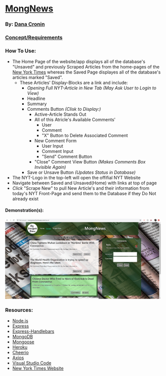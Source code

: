 # [MongNews](https://mongnews.herokuapp.com/)
### By: [Dana Cronin](decronin.github.io)

### [Concept/Requirements](https://github.com/UCF-Coding-Boot-Camp/UCF-LKM-FSF-PT-08-2019-U-C/blob/master/old_curriculum/18-mongo-mongoose/02-Homework/Instructions/homework_instructions.md)

### How To Use:
- The Home Page of the website/app displays all of the database's "Unsaved" and previously Scraped Articles from the home-pages of the [New York Times](https://www.nytimes.com/) whereas the Saved Page displayes all of the database's articles marked "Saved".
    - These Articles' Display-Blocks are a link and include:
        - _Opening Full NYT-Article in New Tab (May Ask User to Login to View)_
        - Headline
        - Summary
        - Comments Button _(Clisk to Display:)_
            - Active-Article Stands Out
            - All of this Atricle's Available Comments'
                - User
                - Comment
                - "X" Button to Delete Associated Comment
            - New Comment Form
                - User Input
                - Comment Input
                - "Send" Comment Button
            - "Close" Comment View Button _(Makes Comments Box Invisible Again)_
        - Save or Unsave Button _(Updates Status in Database)_
- The NYT-Logo in the top-left will open the offifial NYT Website
- Navigate between Saved and Unsaved(Home) with links at top of page
- _Click_ "Scrape New" to pull New Article's and their information from today's NYT Front-Page and send them to the Database if they Do Not already exist

#### Demonstration(s):
![Saved-Screenshot-w/-Comment](public/imgs/saved-screenshot-w-comment.jpg)

### Resources:
- [Node.js](https://nodejs.org/en/)
- [Express](https://www.npmjs.com/package/express)
- [Express-Handlebars](https://www.npmjs.com/package/express-handlebars)
- [MongoDB](https://www.mongodb.com/)
- [Mongoose](https://mongoosejs.com/)
- [Heroku](https://www.heroku.com/home)
- [Cheerio](https://cheerio.js.org/)
- [Axios](https://www.npmjs.com/package/axios)
- [Visual Studio Code](https://code.visualstudio.com/)
- [New York Times Website](https://www.nytimes.com/)